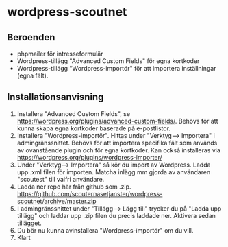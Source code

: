 # wordpress-scoutnet
## Beroenden
* phpmailer för intresseformulär
* Wordpress-tillägg "Advanced Custom Fields" för egna kortkoder
* Wordpress-tillägg "Wordpress-importör" för att importera inställningar (egna fält).
## Installationsanvisning
1. Installera "Advanced Custom Fields", se https://wordpress.org/plugins/advanced-custom-fields/. Behövs för att kunna skapa egna kortkoder baserade på e-postlistor.
1. Installera "Wordpress-importör". Hittas under "Verktyg--> Importera" i admingränssnittet. Behövs för att importera specifika fält som används av ovanstående plugin och för egna kortkoder. Kan också installeras via https://wordpress.org/plugins/wordpress-importer/
1. Under "Verktyg--> Importera" så kör du import av Wordpress. Ladda upp .xml filen för importen. Matcha inlägg mm gjorda av användaren "scoutest" till valfri användare.
1. Ladda ner repo här från github som .zip. https://github.com/scouternasetjanster/wordpress-scoutnet/archive/master.zip
1. I admingränssnittet under "Tillägg--> Lägg till" trycker du på "Ladda upp tillägg" och laddar upp .zip filen du precis laddade ner. Aktivera sedan tillägget.
1. Du bör nu kunna avinstallera "Wordpress-importör" om du vill.
1. Klart
